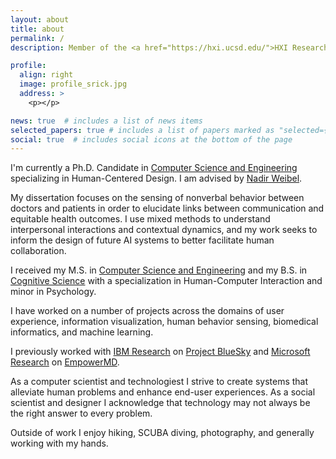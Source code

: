 ```yaml
---
layout: about
title: about
permalink: /
description: Member of the <a href="https://hxi.ucsd.edu/">HXI Research Lab</a> and the <a href="https://designlab.ucsd.edu/">Design Lab</a> at UC San Diego.

profile:
  align: right
  image: profile_srick.jpg
  address: >
    <p></p>

news: true  # includes a list of news items
selected_papers: true # includes a list of papers marked as "selected={true}"
social: true  # includes social icons at the bottom of the page
---
```


I'm currently a Ph.D. Candidate in <a href="https://cse.ucsd.edu/">Computer Science and Engineering</a> specializing in Human-Centered Design. I am advised by <a href="http://weibel.ucsd.edu/">Nadir Weibel</a>.

My dissertation focuses on the sensing of nonverbal behavior between doctors and patients in order to elucidate links between communication and equitable health outcomes. I use mixed methods to understand interpersonal interactions and contextual dynamics, and my work seeks to inform the design of future AI systems to better facilitate human collaboration.

I received my M.S. in <a href="https://cse.ucsd.edu/">Computer Science and Engineering</a> and my B.S. in <a href="https://cogsci.ucsd.edu/">Cognitive Science</a> with a specialization in Human-Computer Interaction and minor in Psychology.

I have worked on a number of projects across the domains of user experience, information visualization, human behavior sensing, biomedical informatics, and machine learning.

I previously worked with <a href="https://researcher.watson.ibm.com/researcher/view_group.php?id=137">IBM Research</a> on <a href="https://www.ibm.com/blogs/research/2017/04/monitoring-parkinsons-disease/?_ga=2.223422939.1103454808.1632779216-746466771.1632779216">Project BlueSky</a> and <a href="https://www.microsoft.com/en-us/research/research-area/medical-health-genomics/?facet%5Btax%5D%5Bmsr-research-area%5D%5B0%5D=13553&sort_by=most-recent">Microsoft Research</a> on <a href="https://www.microsoft.com/en-us/research/project/empowermd/">EmpowerMD</a>.

As a computer scientist and technologiest I strive to create systems that alleviate human problems and enhance end-user experiences. As a social scientist and designer I acknowledge that technology may not always be the right answer to every problem.

Outside of work I enjoy hiking, SCUBA diving, photography, and generally working with my hands.
